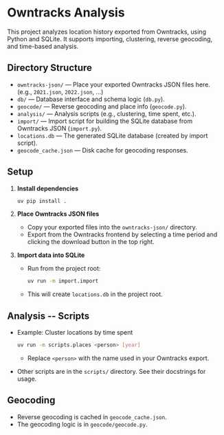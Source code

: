 # Owntracks Analysis

This project analyzes location history exported from Owntracks, using Python and SQLite. It supports importing, clustering, reverse geocoding, and time-based analysis.

## Directory Structure

- `owntracks-json/` — Place your exported Owntracks JSON files here. (e.g., `2021.json`, `2022.json`, ...)
- `db/` — Database interface and schema logic (`db.py`).
- `geocode/` — Reverse geocoding and place info (`geocode.py`).
- `analysis/` — Analysis scripts (e.g., clustering, time spent, etc.).
- `import/` — Import script for building the SQLite database from Owntracks JSON (`import.py`).
- `locations.db` — The generated SQLite database (created by import script).
- `geocode_cache.json` — Disk cache for geocoding responses.

## Setup

1. **Install dependencies**
   ```bash
   uv pip install .
   ```

2. **Place Owntracks JSON files**
   - Copy your exported files into the `owntracks-json/` directory.
   - Export from the Owntracks frontend by selecting a time period and clicking the download button in the top right. 

3. **Import data into SQLite**
   - Run from the project root:
     ```bash
     uv run -m import.import
     ```
   - This will create `locations.db` in the project root.

## Analysis -- Scripts

- Example: Cluster locations by time spent
  ```bash
  uv run -m scripts.places <person> [year]
  ```
  - Replace `<person>` with the name used in your Owntracks export.

- Other scripts are in the `scripts/` directory. See their docstrings for usage.

## Geocoding
- Reverse geocoding is cached in `geocode_cache.json`.
- The geocoding logic is in `geocode/geocode.py`.
